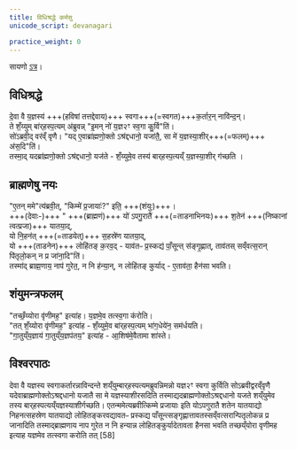 ```yaml
---
title: विधिश्रद्धे कर्मसु
unicode_script: devanagari

practice_weight: 0
---
```


सायणो [ऽत्र](https://archive.org/stream/Anandashram_Samskrita_Granthavali_Anandashram_Sanskrit_Series/ASS_042_Krishna_Yajurvediya_Taittiriya_Samhita_Part_5_-_Kasinath_Sastri_Agase_1946#page/n92/mode/1up)।

## विधिश्रद्धे
दे॒वा वै य॒ज्ञस्य॑ +++(हविषां तत्तद्देवाय)+++ स्वगा+++(=स्वगत)+++क॒र्तार॒न् नावि॑न्द॒न्।  
ते शँ॒य्युम् बा॑र्‌हस्प॒त्यम् अ॑ब्रुवन्न् "इ॒मन् नो॑ य॒ज्ञ२ꣳ स्व॒गा कु॒र्वि"ति॑।  
सो॑ऽब्रवी॒द् वर॑व्ँ वृणै। "यद् ए॒वाब्रा॑ह्मणो॒क्तो ऽश्र॑द्दधानो॒ यजा॑तै॒, सा मे॑ य॒ज्ञस्या॒शीर्+++(=फलम्)+++ अ॑स॒दि"ति॑।  
तस्मा॒द् यदब्रा॑ह्मणो॒क्तो ऽश्र॑द्दधानो॒ यज॑ते - शँ॒य्युमे॒व तस्य॑ बार्‌हस्प॒त्यय्ँ य॒ज्ञस्या॒शीर् ग॑च्छति ।  

## ब्राह्मणेषु नयः
"ए॒तन् ममे"त्य॑ब्रवी॒त्, "किम्मे॑ प्र॒जायाः॑?" इति॒ +++(शंयुः)+++।  
+++(देवाः-)+++ " +++(ब्राह्मणं)+++ यो॑ ऽपगु॒रातै॑ +++(=ताडनाभिनयः)+++ श॒तेन॑ +++(निष्कानां त्वत्प्रजा)+++ यातया॒द्,  
यो नि॒हन॑त् +++(=ताडयेत्)+++ स॒हस्रे॑ण यातया॒द्,  
यो +++(ताडनेन)+++ लोहि॑तङ् क॒रव॒द् - याव॑तᳶ प्र॒स्कद्य॑ पाँ॒सून्त् स॑ङ्गृ॒ह्णात्, ताव॑तस् सव्ँवत्स॒रान् पि॑तृलो॒कन् न प्र जा॑ना॒दि"ति॑।  
तस्मा॑द् ब्राह्म॒णाय॒ नाप॑ गुरेत॒, न नि ह॑न्या॒न्, न लोहि॑तङ् कुर्याद् - ए॒ताव॑ता॒ हैन॑सा भवति।

## शंयुमन्त्रफलम्
"तच्छँ॒य्योरा वृ॑णीमह॒" इत्या॑ह। य॒ज्ञमे॒व तत्स्व॒गा क॑रोति।  
"तत् शँ॒य्योरा वृ॑णीमह॒" इत्या॑ह - शँ॒य्युमे॒व बा॑र्‌हस्प॒त्यम् भा॑ग॒धेये॑न॒ सम॑र्धयति।  
"गा॒तुय्ँय॒ज्ञाय॑ गा॒तुय्ँय॒ज्ञप॑तय॒" इत्या॑ह - आ॒शिष॑मे॒वैतामा शा॑स्ते।  


## विश्वरपाठः
देवा वै यज्ञस्य स्वगाकर्तारन्नाविन्दन्ते शय्ँयुम्बार्‌हस्पत्यमब्रुवन्निमन्नो यज्ञ२ꣳ स्वगा कुर्विति सोऽब्रवीद्वरव्ँवृणै यदेवाब्राह्मणोक्तोऽश्रद्दधानो यजातै सा मे यज्ञस्याशीरसदिति तस्माद्यदब्राह्मणोक्तोऽश्रद्दधानो यजते शय्ँयुमेव तस्य बार्‌हस्पत्यय्ँयज्ञस्याशीर्गच्छति। एतन्ममेत्यब्रवीत्किम्मे प्रजायाः इति योऽपगुरातै शतेन यातयाद्यो निहनत्सहस्रेण यातयाद्यो लोहितङ्करवद्यावतᳶ प्रस्कद्य पाँसून्त्सङ्गृह्णात्तावतस्सव्ँवत्सरान्पितृलोकन्न प्र जानादिति तस्माद्ब्राह्मणाय नाप गुरेत न नि हन्यान्न लोहितङ्कुर्यादेतावता हैनसा भवति तच्छय्ँयोरा वृणीमह इत्याह यज्ञमेव तत्स्वगा करोति तत् [58]